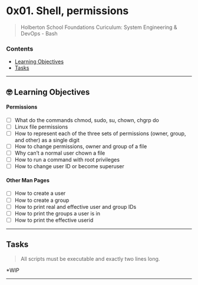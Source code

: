 # 0x01. Shell, permissions
> Holberton School Foundations Curiculum: System Engineering & DevOps - Bash

### Contents
- [Learning Objectives](https://github.com/michedomingo/holberton-system_engineering-devops/tree/master/0x01-shell_permissions/#permissions)
- [Tasks](https://github.com/michedomingo/holberton-system_engineering-devops/tree/master/0x01-shell_permissions/#tasks)
___
<a name="permissions"></a>

## 🤓 Learning Objectives

#### Permissions
- [ ] What do the commands chmod, sudo, su, chown, chgrp do
- [ ] Linux file permissions
- [ ] How to represent each of the three sets of permissions (owner, group, and other) as a single digit
- [ ] How to change permissions, owner and group of a file
- [ ] Why can’t a normal user chown a file
- [ ] How to run a command with root privileges
- [ ] How to change user ID or become superuser
#### Other Man Pages
- [ ] How to create a user
- [ ] How to create a group
- [ ] How to print real and effective user and group IDs
- [ ] How to print the groups a user is in
- [ ] How to print the effective userid
___
<a name="tasks"></a>
## Tasks
> All scripts must be executable and exactly two lines long.

*WIP
___